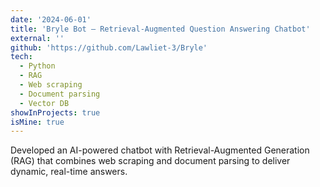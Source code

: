 ```yaml
---
date: '2024-06-01'
title: 'Bryle Bot – Retrieval-Augmented Question Answering Chatbot'
external: ''
github: 'https://github.com/Lawliet-3/Bryle'
tech:
  - Python
  - RAG
  - Web scraping
  - Document parsing
  - Vector DB
showInProjects: true
isMine: true
---
```


Developed an AI-powered chatbot with Retrieval-Augmented Generation (RAG) that combines web scraping and document parsing to deliver dynamic, real-time answers.
